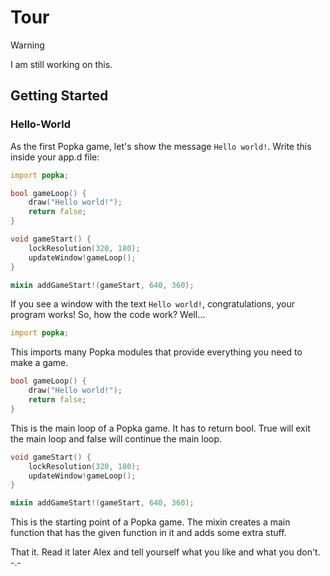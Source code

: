 # Tour

> [!WARNING]  
> I am still working on this.

## Getting Started

### Hello-World

As the first Popka game, let's show the message `Hello world!`.
Write this inside your app.d file:

```d
import popka;

bool gameLoop() {
    draw("Hello world!");
    return false;
}

void gameStart() {
    lockResolution(320, 180);
    updateWindow!gameLoop();
}

mixin addGameStart!(gameStart, 640, 360);
```

If you see a window with the text `Hello world!`, congratulations, your program works!
So, how the code work?
Well...

```d
import popka;
```

This imports many Popka modules that provide everything you need to make a game. 

```d
bool gameLoop() {
    draw("Hello world!");
    return false;
}
```

This is the main loop of a Popka game. It has to return bool.
True will exit the main loop and false will continue the main loop.

```d
void gameStart() {
    lockResolution(320, 180);
    updateWindow!gameLoop();
}

mixin addGameStart!(gameStart, 640, 360);
```

This is the starting point of a Popka game.
The mixin creates a main function that has the given function in it and adds some extra stuff.

That it. Read it later Alex and tell yourself what you like and what you don't. -.-
